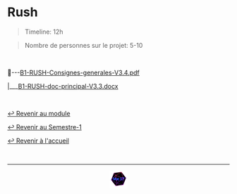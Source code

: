 # Rush

> Timeline: 12h

> Nombre de personnes sur le projet: 5-10

<br>

📂---[B1-RUSH-Consignes-generales-V3.4.pdf](https://github.com/Studio-17/Epitech-Subjects/blob/main/Semester-1/B-PRO-100/Rush/B1-RUSH-Consignes-generales-V3.4.pdf)

|\_\_\_[B1-RUSH-doc-principal-V3.3.docx](https://github.com/Studio-17/Epitech-Subjects/blob/main/Semester-1/B-PRO-100/Rush/B1-RUSH-doc-principal-V3.3.docx)

<br>

[↩️ Revenir au module](https://github.com/Studio-17/Epitech-Subjects/tree/main/Semester-1/B-PRO-100)

[↩️ Revenir au Semestre-1](https://github.com/Studio-17/Epitech-Subjects/tree/main/Semester-1)

[↩️ Revenir à l'accueil](https://github.com/Studio-17/Epitech-Subjects)

<br>

---

<div align="center">

<a href="https://github.com/Studio-17" target="_blank"><img src="../../../assets/voc17.gif" width="40"></a>

</div>
